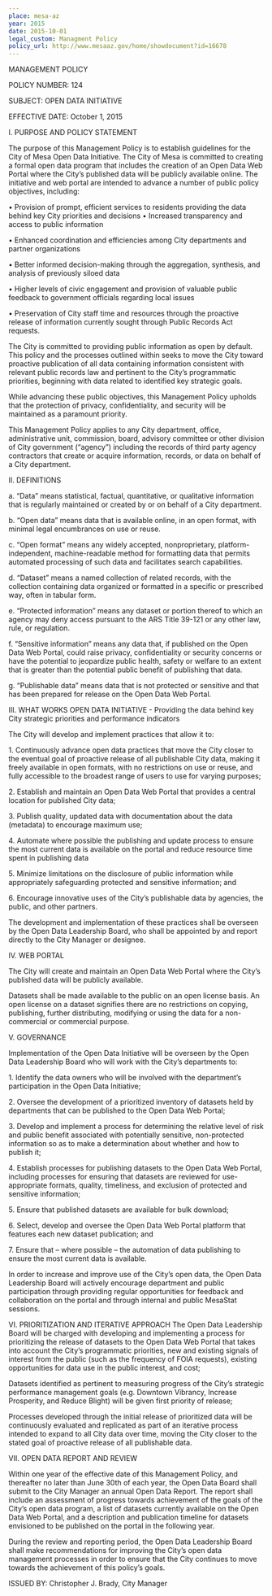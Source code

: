```yaml
---
place: mesa-az
year: 2015
date: 2015-10-01
legal_custom: Managment Policy
policy_url: http://www.mesaaz.gov/home/showdocument?id=16678
---
```


<p>MANAGEMENT POLICY</p> <p>POLICY NUMBER: 124</p> <p>SUBJECT: OPEN DATA INITIATIVE</p> <p>EFFECTIVE DATE: October 1, 2015</p> <p>I. PURPOSE AND POLICY STATEMENT</p> <p>The purpose of this Management Policy is to establish guidelines for the City of Mesa Open Data Initiative. The City of Mesa is committed to creating a formal open data program that includes the creation of an Open Data Web Portal where the City’s published data will be publicly available online. The initiative and web portal are intended to advance a number of public policy objectives, including:</p> <p>• Provision of prompt, efficient services to residents providing the data behind key City priorities and decisions • Increased transparency and access to public information</p> <p>• Enhanced coordination and efficiencies among City departments and partner organizations</p> <p>• Better informed decision-making through the aggregation, synthesis, and analysis of previously siloed data</p> <p>• Higher levels of civic engagement and provision of valuable public feedback to government officials regarding local issues</p> <p>• Preservation of City staff time and resources through the proactive release of information currently sought through Public Records Act requests.</p> <p>The City is committed to providing public information as open by default. This policy and the processes outlined within seeks to move the City toward proactive publication of all data containing information consistent with relevant public records law and pertinent to the City’s programmatic priorities, beginning with data related to identified key strategic goals.</p> <p>While advancing these public objectives, this Management Policy upholds that the protection of privacy, confidentiality, and security will be maintained as a paramount priority.</p> <p>This Management Policy applies to any City department, office, administrative unit, commission, board, advisory committee or other division of City government (“agency”) including the records of third party agency contractors that create or acquire information, records, or data on behalf of a City department.</p> <p>II. DEFINITIONS</p> <p>a. “Data” means statistical, factual, quantitative, or qualitative information that is regularly maintained or created by or on behalf of a City department.</p> <p>b. “Open data” means data that is available online, in an open format, with minimal legal encumbrances on use or reuse.</p> <p>c. “Open format” means any widely accepted, nonproprietary, platform-independent, machine-readable method for formatting data that permits automated processing of such data and facilitates search capabilities.</p> <p>d. “Dataset” means a named collection of related records, with the collection containing data organized or formatted in a specific or prescribed way, often in tabular form.</p> <p>e. “Protected information” means any dataset or portion thereof to which an agency may deny access pursuant to the ARS Title 39-121 or any other law, rule, or regulation.</p> <p>f. “Sensitive information” means any data that, if published on the Open Data Web Portal, could raise privacy, confidentiality or security concerns or have the potential to jeopardize public health, safety or welfare to an extent that is greater than the potential public benefit of publishing that data.</p> <p>g. “Publishable data” means data that is not protected or sensitive and that has been prepared for release on the Open Data Web Portal.</p> <p>III. WHAT WORKS OPEN DATA INITIATIVE - Providing the data behind key City strategic priorities and performance indicators</p> <p>The City will develop and implement practices that allow it to:</p> <p>1. Continuously advance open data practices that move the City closer to the eventual goal of proactive release of all publishable City data, making it freely available in open formats, with no restrictions on use or reuse, and fully accessible to the broadest range of users to use for varying purposes;</p> <p>2. Establish and maintain an Open Data Web Portal that provides a central location for published City data;</p> <p>3. Publish quality, updated data with documentation about the data (metadata) to encourage maximum use;</p> <p>4. Automate where possible the publishing and update process to ensure the most current data is available on the portal and reduce resource time spent in publishing data</p> <p>5. Minimize limitations on the disclosure of public information while appropriately safeguarding protected and sensitive information; and</p> <p>6. Encourage innovative uses of the City’s publishable data by agencies, the public, and other partners.</p> <p>The development and implementation of these practices shall be overseen by the Open Data Leadership Board, who shall be appointed by and report directly to the City Manager or designee.</p> <p>IV. WEB PORTAL</p> <p>The City will create and maintain an Open Data Web Portal where the City’s published data will be publicly available.</p> <p>Datasets shall be made available to the public on an open license basis. An open license on a dataset signifies there are no restrictions on copying, publishing, further distributing, modifying or using the data for a non-commercial or commercial purpose.</p> <p>V. GOVERNANCE</p> <p>Implementation of the Open Data Initiative will be overseen by the Open Data Leadership Board who will work with the City’s departments to:</p> <p>1. Identify the data owners who will be involved with the department’s participation in the Open Data Initiative;</p> <p>2. Oversee the development of a prioritized inventory of datasets held by departments that can be published to the Open Data Web Portal;</p> <p>3. Develop and implement a process for determining the relative level of risk and public benefit associated with potentially sensitive, non-protected information so as to make a determination about whether and how to publish it;</p> <p>4. Establish processes for publishing datasets to the Open Data Web Portal, including processes for ensuring that datasets are reviewed for use-appropriate formats, quality, timeliness, and exclusion of protected and sensitive information;</p> <p>5. Ensure that published datasets are available for bulk download;</p> <p>6. Select, develop and oversee the Open Data Web Portal platform that features each new dataset publication; and</p> <p>7. Ensure that – where possible – the automation of data publishing to ensure the most current data is available.</p> <p>In order to increase and improve use of the City’s open data, the Open Data Leadership Board will actively encourage department and public participation through providing regular opportunities for feedback and collaboration on the portal and through internal and public MesaStat sessions.</p> <p>VI. PRIORITIZATION AND ITERATIVE APPROACH The Open Data Leadership Board will be charged with developing and implementing a process for prioritizing the release of datasets to the Open Data Web Portal that takes into account the City’s programmatic priorities, new and existing signals of interest from the public (such as the frequency of FOIA requests), existing opportunities for data use in the public interest, and cost;</p> <p>Datasets identified as pertinent to measuring progress of the City’s strategic performance management goals (e.g. Downtown Vibrancy, Increase Prosperity, and Reduce Blight) will be given first priority of release;</p> <p>Processes developed through the initial release of prioritized data will be continuously evaluated and replicated as part of an iterative process intended to expand to all City data over time, moving the City closer to the stated goal of proactive release of all publishable data.</p> <p>VII. OPEN DATA REPORT AND REVIEW</p> <p>Within one year of the effective date of this Management Policy, and thereafter no later than June 30th of each year, the Open Data Board shall submit to the City Manager an annual Open Data Report. The report shall include an assessment of progress towards achievement of the goals of the City’s open data program, a list of datasets currently available on the Open Data Web Portal, and a description and publication timeline for datasets envisioned to be published on the portal in the following year.</p> <p>During the review and reporting period, the Open Data Leadership Board shall make recommendations for improving the City’s open data management processes in order to ensure that the City continues to move towards the achievement of this policy’s goals.</p> <p>ISSUED BY: Christopher J. Brady, City Manager</p> <p/>
